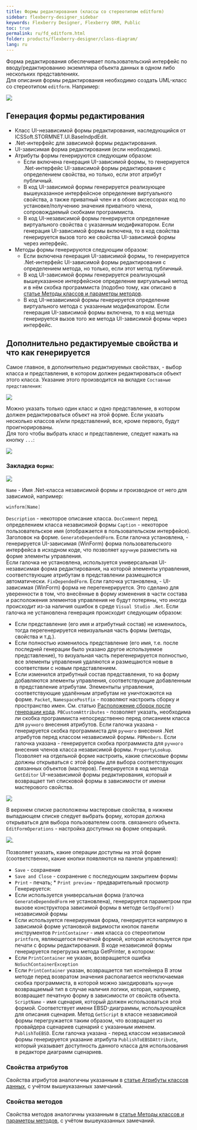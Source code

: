 ```yaml
---
title: Формы редактирования (классы со стереотипом editform)
sidebar: flexberry-designer_sidebar
keywords: Flexberry Designer, Flexberry ORM, Public
toc: true
permalink: ru/fd_editform.html
folder: products/flexberry-designer/class-diagram/
lang: ru
---
```


Форма редактирования обеспечивает пользовательский интерфейс по вводу/редактированию экземпляра объекта данных в одном либо нескольких представлениях.  
Для описания формы редактирования необходимо создать UML-класс со стереотипом `editform`. Например:

![](/images/pages/products/flexberry-designer/class-diagram/editform.png)

## Генерация формы редактирования

* Класс UI-независимой формы редактирования, наследующийся от ICSSoft.STORMNET.UI.BaseIndpdEdit. 
* .Net-интерфейс для зависимой формы редактирования. 
* UI-зависимая форма редактирования (если необходимо). 
* Атрибуты формы генерируются следующим образом: 
    * Если включена генерация UI-зависимой формы, то генерируется .Net-интерфейс UI-зависимой формы редактирования с определением свойства, но только, если этот атрибут публичный. 
    * В код UI-зависимой формы генерируется реализующее вышеуказанное интерфейсное определение виртуального свойства, а также приватный член и в обоих аксессорах код по установке/получению значения приватного члена, сопровождаемый скобками программиста. 
    * В код UI-независимой формы генерируется определение виртуального свойства с указанным модификатором. Если генерация  UI-зависимой формы включена, то в код свойства генерируется вызов того же свойства UI-зависимой формы через интерфейс. 
* Методы формы генерируются следующим образом: 
    * Если включена генерация UI-зависимой формы, то генерируется .Net-интерфейс UI-зависимой формы редактирования с определением метода, но только, если этот метод публичный. 
    * В код UI-зависимой формы генерируется реализующий вышеуказанное интерфейсное определение виртуальный метод и в нём скобка программиста (подобно тому, как описано в [статье Методы классов и параметры методов](fd_methods-parameters.html).
    * В код UI-независимой формы генерируется определение виртуального метода с указанным модификатором. Если генерация UI-зависимой формы включена, то в код метода генерируется вызов того же метода UI-зависимой формы через интерфейс. 

## Дополнительно редактируемые свойства и что как генерируется

Самое главное, в дополнительно редактируемых свойствах, - выбор класса и представления, в котором должен редактироваться объект этого класса. Указание этого производится на вкладке `Составные представления`:

![](/images/pages/products/flexberry-designer/class-diagram/editformviews.jpg)

Можно указать только один класс и одно представление, в котором должен редактироваться объект на этой форме. Если указать несколько классов и/или представлений, все, кроме первого, будут проигнорированы.  
Для того чтобы выбрать класс и представление, следует нажать на кнопку `...`:

![](/images/pages/products/flexberry-designer/class-diagram/view-sel.jpg)

### Закладка `Форма`:

![](/images/pages/products/flexberry-designer/class-diagram/editformprops.jpg)

`Name` - Имя .Net-класса независимой формы и производное от него для зависимой, например: 

```csharp
winform[Name]
```

`Description` - некоторое описание класса. `DocComment` перед определением класса независимой формы
`Caption` - некоторое пользовательское имя (отображается в пользовательском интерфейсе). Заголовок на форме.
`GenerateDependedForm`. Если галочка установлена, - генерируется UI-зависимая (WinForm) форма пользовательского интерфейса в исходном коде, что позволяет `вручную` разместить на форме элементы управления.  
Если галочка не установлена, используется универсальная UI-независимая форма редактирования, на которой элементы управления, соответствующие атрибутам в представлении размещаются автоматически.
`FixDependedForm`. Если галочка установлена, - UI-зависимая (WinForm) форма не перегенерируется. Это сделано для уверенности в том, что внесённые в форму изменения в части состава и расположения элементов управления не будут потеряны, что иногда происходит из-за наличия ошибок в среде `Visual Studio .Net`.  Если галочка не установлена генерация происходит следующим образом: 
* Если представление (его имя и атрибутный состав) не изменилось, тогда перегенерируется невизуальная часть формы (методы, свойства и т.д.). 
* Если полностью изменилось представление (его имя, т.е. после последней генерации было указано другое используемое представление), то визуальная часть перегенерируется полностью, все элементы управления удаляются и размещаются новые в соответствии с новым представлением. 
* Если изменился атрибутный состав представления, то на форму добавляются элементы управления, соответствующие добавленным в представление атрибутам. Элементыты управления, соответствующие удалённым атрибутам не уничтожаются на форме. 
`Packet`, `NamespacePostfix` - позволяют настроить сборку и пространство имен. См. статью [Расположение сборок после генерации кода](fo_location-assembly-after-code-generation.html).
`PBCustomAttributes` - позволяет указать, необходима ли скобка программиста непосредственно перед описанием класса для `ручного` внесения атрибутов. Если галочка указана - генерируется скобка программиста для `ручного` внесения .Net атрибутов перед классом независимой формы.
`PBMembers`. Если галочка указана - генерируется скобка программиста для `ручного` внесения членов класса независимой формы.
`PropertyLookup`. Позволяет на отдельной форме настроить, какие списковые формы должны открываться с этой формы для выбора соответствующих связанных объектов (мастеров). Генерируется в код метода `GetEditor` UI-независимой формы редактирования, который и возвращает тип списковой формы в зависимости от имени мастерового свойства.

![](/images/pages/products/flexberry-designer/class-diagram/propertylookup.jpg)

В верхнем списке расположены мастеровые свойства, в нижнем выпадающем списке следует выбрать форму, которая должна открываться для выбора пользователем соотв. связанного объекта.
`EditFormOperations` - настройка доступных на форме операций.

![](/images/pages/products/flexberry-designer/class-diagram/editformoperations.jpg).

Позволяет указать, какие операции доступны на этой форме (соответственно, какие кнопки появляются на панели управления):
* `Save` - сохранение
* `Save and Close` - сохранение с последующим закрытием формы
* `Print` - печать; * `Print preview` - предварительный просмотр
Генерируется:
* Если используется универсальная форма (галочка `GenerateDependedForm` не установлена), генерируется параметром при вызове конструктора зависимой формы в методе `GetDpdForm()` независимой формы
* Если используется генерируемая форма, генерируется напрямую в зависимой форме установкой видимости кнопок панели инструментов 
`PrintContainer` - имя класса со стереотипом `printform`, являющегося печатной формой, которая используется при печати с формы редактирования. В коде независимой формы генерируется перегрузка метода GetPrinter, в котором:
* Если `PrintContainer` не указан, возвращается ошибка `NoSuchContainerException`
* Если `PrintContainer` указан, возвращается тип контейнера
В этом методе перед возвратом значения располагается неотключаемая скобка программиста, в которой можно закодировать `вручную` возвращаемый тип в случае наличия логики, которая, например, возвращает печатную форму в зависимости от свойств объекта.
`ScriptName` - имя сценария, который должен использоваться этой формой. Соответствует имени EBSD-диаграммы, использующейся для описания сценария. Метод `GetScript` в классе независимой формы перегружается таким образом, что возвращает из провайдера сценариев сценарий с указанным именем. 
`PublishToEBSD`. Если галочка указана - перед классом независимой формы генерируется указание атрибута `PublishToEBSDAttribute`, который указывает доступность данного класса для использования в редакторе диаграмм сценариев.

### Свойства атрибутов

Свойства атрибутов аналогичны указанным в [статье Атрибуты классов данных](fo_attributes-class-data.html), с учётом вышеуказанных замечаний.

### Свойства методов

Свойства методов аналогичны указанным в [статье Методы классов и параметры методов](fd_methods-parameters.html), с учётом вышеуказанных замечаний.
